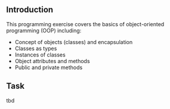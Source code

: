 ## Introduction
This programming exercise covers the basics of object-oriented programming (OOP) including:
* Concept of objects (classes) and encapsulation
* Classes as types
* Instances of classes
* Object attributes and methods
* Public and private methods

## Task
tbd


